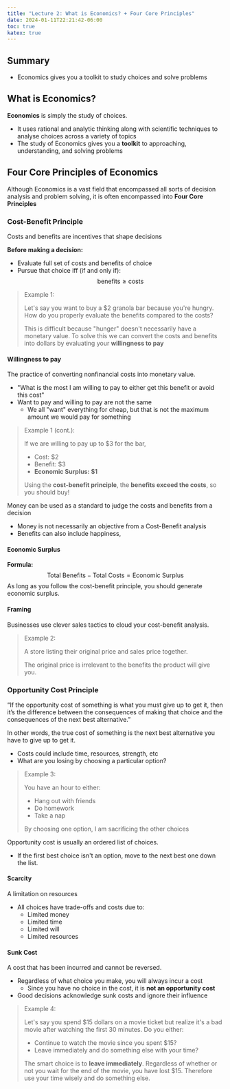 ```yaml
---
title: "Lecture 2: What is Economics? + Four Core Principles"
date: 2024-01-11T22:21:42-06:00
toc: true
katex: true
---
```


## Summary
- Economics gives you a toolkit to study choices and solve problems


## What is Economics?
**Economics** is simply the study of choices.
- It uses rational and analytic thinking along with scientific techniques to analyse choices across a variety of topics
- The study of Economics gives you a **toolkit** to approaching, understanding, and solving problems
## Four Core Principles of Economics
Although Economics is a vast field that encompassed all sorts of decision analysis and problem solving, it is often encompassed into **Four Core Principles**

### Cost-Benefit Principle
Costs and benefits are incentives that shape decisions

**Before making a decision:**
- Evaluate full set of costs and benefits of choice
- Pursue that choice iff (if and only if): $$\text{benefits}\ge \text{costs}$$

> Example 1:
>
> Let's say you want to buy a $2 granola bar because you're hungry. How do you properly evaluate the benefits compared to the costs?
>
> This is difficult because "hunger" doesn't necessarily have a monetary value. To solve this we can convert the costs and benefits into dollars by evaluating your **willingness to pay**

#### Willingness to pay
The practice of converting nonfinancial costs into monetary value.
- "What is the most I am willing to pay to either get this benefit or avoid this cost"
- Want to pay and willing to pay are not the same
    - We all "want" everything for cheap, but that is not the maximum amount we would pay for something

> Example 1 (cont.):
>
> If we are willing to pay up to $3 for the bar,
> - Cost: $2
> - Benefit: $3
> - **Economic Surplus: $1**
> 
> Using the **cost-benefit principle**, the **benefits exceed the costs**, so you should buy!

Money can be used as a standard to judge the costs and benefits from a decision
- Money is not necessarily an objective from a Cost-Benefit analysis
- Benefits can also include happiness, 

#### Economic Surplus
**Formula:**
$$\text{Total Benefits}-\text{Total Costs}=\text{Economic Surplus}$$
As long as you follow the cost-benefit principle, you should generate economic surplus.

#### Framing

Businesses use clever sales tactics to cloud your cost-benefit analysis.
> Example 2:
> 
> A store listing their original price and sales price together.
>
> The original price is irrelevant to the benefits the product will give you.

### Opportunity Cost Principle

“If the opportunity cost of something is what you
must give up to get it, then it’s the difference between
the consequences of making that choice and the
consequences of the next best alternative.”

In other words, the true cost of something is the next best alternative you have to give up to get it.

- Costs could include time, resources, strength, etc
- What are you losing by choosing a particular option?

> Example 3:
>
> You have an hour to either:
> - Hang out with friends
> - Do homework
> - Take a nap
> 
> By choosing one option, I am sacrificing the other choices

Opportunity cost is usually an ordered list of choices.
- If the first best choice isn't an option, move to the next best one down the list.

#### Scarcity
A limitation on resources
- All choices have trade-offs and costs due to:
    - Limited money
    - Limited time
    - Limited will
    - Limited resources

#### Sunk Cost

A cost that has been incurred
and cannot be reversed.
- Regardless of what choice you make, you will always incur a cost
    - Since you have no choice in the cost, it is **not an opportunity cost**
- Good decisions acknowledge sunk costs and ignore their influence

> Example 4:
>
> Let's say you spend $15 dollars on a movie ticket but realize it's a bad movie after watching the first 30 minutes. Do you either:
> - Continue to watch the movie since you spent $15?
> - Leave immediately and do something else with your time?
>
> The smart choice is to **leave immediately**. Regardless of whether or not you wait for the end of the movie, you have lost $15. Therefore use your time wisely and do something else.